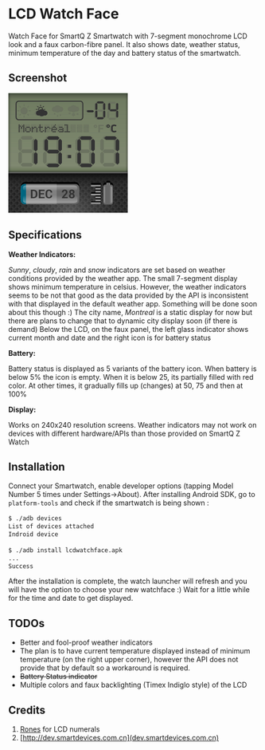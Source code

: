 LCD Watch Face
=====================

Watch Face for SmartQ Z Smartwatch with 7-segment monochrome LCD look and a faux carbon-fibre panel. It also shows date, weather status, minimum temperature of the day and battery status of the smartwatch.

Screenshot
----------
![alt text](screenshot.png "Watch Face Screenshot")

Specifications
--------------
**Weather Indicators:**

_Sunny_, _cloudy_, _rain_ and _snow_ indicators are set based on weather conditions provided by the weather app. The small 7-segment display shows minimum temperature in celsius. However, the weather indicators seems to be not that good as the data provided by the API is inconsistent with that displayed in the default weather app. Something will be done soon about this though :)
The city name, _Montreal_ is a static display for now but there are plans to change that to dynamic city display soon (if there is demand)
Below the LCD, on the faux panel, the left glass indicator shows current month and date and the right icon is for battery status

**Battery:**

Battery status is displayed as 5 variants of the battery icon. When battery is below 5% the icon is empty. When it is below 25, its partially filled with red color. At other times, it gradually fills up (changes) at 50, 75 and then at 100%

**Display:**

Works on 240x240 resolution screens. Weather indicators may not work on devices with different hardware/APIs than those provided on SmartQ Z Watch

Installation
------------
Connect your Smartwatch, enable developer options (tapping Model Number 5 times under Settings->About). After installing Android SDK, go to `platform-tools` and check if the smartwatch is being shown :

    $ ./adb devices
    List of devices attached
    Indroid device
    
    $ ./adb install lcdwatchface.apk
    ...
    Success
    
After the installation is complete, the watch launcher will refresh and you will have the option to choose your new watchface :) Wait for a little while for the time and date to get displayed.

TODOs
-----
* Better and fool-proof weather indicators
* The plan is to have current temperature displayed instead of minimum temperature (on the right upper corner), however the API does not provide that by default so a workaround is required.
* ~~Battery Status indicator~~
* Multiple colors and faux backlighting (Timex Indiglo style) of the LCD

Credits
-------
1. [Rones](https://openclipart.org/detail/190202/lcd-by-rones-by-rones-190202) for LCD numerals
2. [http://dev.smartdevices.com.cn](dev.smartdevices.com.cn)